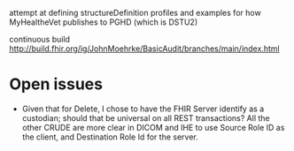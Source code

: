 attempt at defining structureDefinition profiles and examples for how MyHealtheVet publishes to PGHD (which is DSTU2)

continuous build http://build.fhir.org/ig/JohnMoehrke/BasicAudit/branches/main/index.html



# Open issues

* Given that for Delete, I chose to have the FHIR Server identify as a custodian; should that be universal on all REST transactions? All the other CRUDE are more clear in DICOM and IHE to use Source Role ID as the client, and Destination Role Id for the server. 
